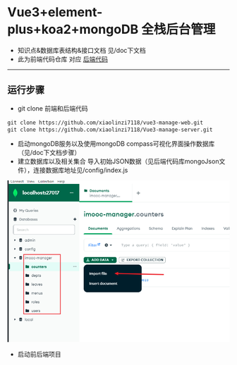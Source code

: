 # Vue3+element-plus+koa2+mongoDB 全栈后台管理

- 知识点&数据库表结构&接口文档 见/doc下文档
- 此为前端代码仓库 对应 [后端代码](https://github.com/xiaolinzi7118/Vue3-manage-server)

---

## 运行步骤

- git clone 前端和后端代码

```
git clone https://github.com/xiaolinzi7118/vue3-manage-web.git
git clone https://github.com/xiaolinzi7118/Vue3-manage-server.git
```

- 启动mongoDB服务以及使用mongoDB compass可视化界面操作数据库（见/doc下文档步骤）
- 建立数据库以及相关集合 导入初始JSON数据（见后端代码库mongoJson文件），连接数据库地址见/config/index.js

![导入数据](./doc/images/1.png)

- 启动前后端项目
